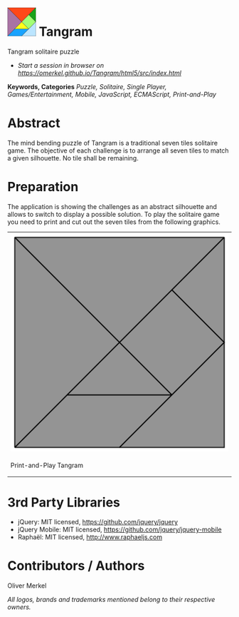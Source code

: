 <img alt="tangram icon" width="64" src="html5/src/img/icons/tangram64.png" /> Tangram
=============

Tangram solitaire puzzle

* <em>Start a session in browser on https://omerkel.github.io/Tangram/html5/src/index.html </em>

__Keywords, Categories__ _Puzzle, Solitaire, Single Player, Games/Entertainment, Mobile, JavaScript, ECMAScript, Print-and-Play_

# Abstract

The mind bending puzzle of Tangram is a traditional seven tiles solitaire game. The objective of each challenge is
to arrange all seven tiles to match a given silhouette. No tile shall be remaining.

# Preparation

The application is showing the challenges as an abstract silhouette and allows to switch to display a possible solution.
To play the solitaire game you need to print and cut out the seven tiles from the following graphics.

<table>
  <tr>
    <td>
<img alt="Print-and-Play Tangram" src="https://raw.githubusercontent.com/OMerkel/Tangram/master/res/tangram-0000.svg?sanitize=true" />
    </td>
  </tr>
  <tr>
    <td>
      <p>Print-and-Play Tangram</p>
    </td>
  </tr>
</table>

  
# 3rd Party Libraries

* jQuery: MIT licensed, https://github.com/jquery/jquery
* jQuery Mobile: MIT licensed, https://github.com/jquery/jquery-mobile
* Raphaël: MIT licensed, http://www.raphaeljs.com

# Contributors / Authors

Oliver Merkel

_All logos, brands and trademarks mentioned belong to their respective owners._
